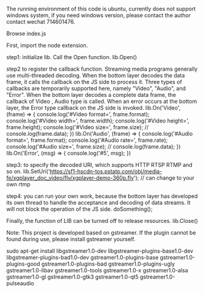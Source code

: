 
The running environment of this code is ubuntu, currently does not support windows system, if you need windows version, please contact the author contact wechat 714601476.

Browse index.js

First, import the node extension.

step1: initialize lib. Call the Open function.
lib.Open()

step2 to register the callback function. Streaming media programs generally use multi-threaded decoding. When the bottom layer decodes the data frame, it calls the callback on the JS side to process it. Three types of callbacks are temporarily supported here, namely "Video", "Audio", and "Error". When the bottom layer decodes a complete data frame, the callback of Video , Audio type is called. When an error occurs at the bottom layer, the Error type callback on the JS side is invoked.
lib.On('Video', (frame) => {
    console.log('#Video format=', frame.format);
    console.log('#Video width=', frame.width);
    console.log('#Video height=', frame.height);
    console.log('#Video size=', frame.size);
    // console.log(frame.data);
})
lib.On('Audio', (frame) => {
    console.log('#Audio format=', frame.format);
    console.log('#Audio rate=', frame.rate);
    console.log('#Audio size=', frame.size);
    // console.log(frame.data);
})
lib.On('Error', (msg) => {
        console.log('#5', msg);
    })
    
    
step3:  to specify the decoded URI, which supports HTTP RTSP RTMP and so on.
lib.SetUri('https://sf1-hscdn-tos.pstatp.com/obj/media-fe/xgplayer_doc_video/flv/xgplayer-demo-360p.flv'); // can change to your own rtmp 


step4:  you can run your own work, because the bottom layer has developed its own thread to handle the acceptance and decoding of data streams. It will not block the operation of the JS side.
doSomething();

Finally, the function of LIB can be turned off to release resources.
lib.Close()

Note: This project is developed based on gstreamer. If the plugin cannot be found during use, please install gstreamer yourself.

sudo apt-get install libgstreamer1.0-dev libgstreamer-plugins-base1.0-dev libgstreamer-plugins-bad1.0-dev gstreamer1.0-plugins-base gstreamer1.0-plugins-good gstreamer1.0-plugins-bad gstreamer1.0-plugins-ugly gstreamer1.0-libav gstreamer1.0-tools gstreamer1.0-x gstreamer1.0-alsa gstreamer1.0-gl gstreamer1.0-gtk3 gstreamer1.0-qt5 gstreamer1.0-pulseaudio
